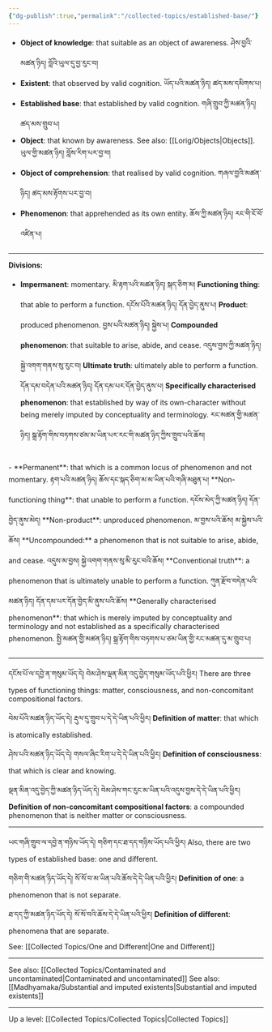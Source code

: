 ```yaml
---
{"dg-publish":true,"permalink":"/collected-topics/established-base/"}
---
```


- **Object of knowledge**: that suitable as an object of awareness. 
  ཤེས་བྱའི་མཚན་ཉིད། བློའི་ཡུལ་དུ་བྱ་རུང་བ།
- **Existent**: that observed by valid cognition. 
  ཡོད་པའི་མཚན་ཉིད། ཚད་མས་དམིགས་པ།
- **Established base**: that established by valid cognition. 
  གཞི་གྲུབ་ཀྱི་མཚན་ཉིད། ཚད་མས་གྲུབ་པ།
- **Object**: that known by awareness. See also: [[Lorig/Objects\|Objects]]. 
  ཡུལ་གྱི་མཚན་ཉིད། བློས་རིག་པར་བྱ་བ།
- **Object of comprehension**: that realised by valid cognition. 
  གཞལ་བྱའི་མཚན་ཉིད། ཚད་མས་རྟོགས་པར་བྱ་བ།
- **Phenomenon**: that apprehended as its own entity. 
  ཆོས་ཀྱི་མཚན་ཉིད། རང་གི་ངོ་བོ་འཛིན་པ།

---
**Divisions:**
- **Impermanent**: momentary. 
  མི་རྟག་པའི་མཚན་ཉིད། སྐད་ཅིག་མ།
  **Functioning thing**: that able to perform a function. 
  དངོས་པོའི་མཚན་ཉིད། དོན་བྱེད་ནུས་པ།
  **Product**: produced phenomenon. 
  བྱས་པའི་མཚན་ཉིད། སྐྱེས་པ།
  **Compounded phenomenon**: that suitable to arise, abide, and cease. 
  འདུས་བྱས་ཀྱི་མཚན་ཉིད། སྐྱེ་འགག་གནས་སུ་རུང་བ།
  **Ultimate truth**: ultimately able to perform a function. 
  དོན་དམ་བདེན་པའི་མཚན་ཉིད། དོན་དམ་པར་དོན་བྱེད་ནུས་པ།
  **Specifically characterised phenomenon**: that established by way of its own-character without being merely imputed by conceptuality and terminology. 
  རང་མཚན་གྱི་མཚན་ཉིད། སྒྲ་རྟོག་གིས་བཏགས་ཙམ་མ་ཡིན་པར་རང་གི་མཚན་ཉིད་ཀྱིས་གྲུབ་པའི་ཆོས།
<br>
- **Permanent**: that which is a common locus of phenomenon and not momentary. 
  རྟག་པའི་མཚན་ཉིད། ཆོས་དང་སྐད་ཅིག་མ་མ་ཡིན་པའི་གཞི་མཐུན་པ།
  **Non-functioning thing**: that unable to perform a function. 
  དངོས་མེད་ཀྱི་མཚན་ཉིད། དོན་བྱེད་ནུས་མེད།
  **Non-product**: unproduced phenomenon. 
  མ་བྱས་པའི་ཆོས། མ་སྐྱེས་པའི་ཆོས།
  **Uncompounded:** a phenomenon that is not suitable to arise, abide, and cease.
  འདུས་མ་བྱས། སྐྱེ་འགག་གནས་སུ་མི་རུང་བའི་ཆོས།
  **Conventional truth**: a phenomenon that is ultimately unable to perform a function.
  ཀུན་རྫོབ་བདེན་པའི་མཚན་ཉིད། དོན་དམ་པར་དོན་བྱེད་མི་ནུས་པའི་ཆོས།
  **Generally characterised phenomenon**: that which is merely imputed by conceptuality and terminology and not established as a specifically characterised phenomenon.
  སྤྱི་མཚན་གྱི་མཚན་ཉིད། སྒྲ་རྟོག་གིས་བཏགས་པ་ཙམ་ཡིན་གྱི་རང་མཚན་དུ་མ་གྲུབ་པ།


---
དངོས་པོ་ལ་དབྱེ་ན་གསུམ་ཡོད་དེ། བེམ་ཤེས་ལྡན་མིན་འདུ་བྱེད་གསུམ་ཡོད་པའི་ཕྱིར།
There are three types of functioning things: matter, consciousness, and non-concomitant compositional factors.

བེམ་པོའི་མཚན་ཉིད་ཡོད་དེ། རྡུལ་དུ་གྲུབ་པ་དེ་དེ་ཡིན་པའི་ཕྱིར།
**Definition of matter**: that which is atomically established.

ཤེས་པའི་མཚན་ཉིད་ཡོད་དེ། གསལ་ཞིང་རིག་པ་དེ་དེ་ཡིན་པའི་ཕྱིར།
**Definition of consciousness**: that which is clear and knowing.

ལྡན་མིན་འདུ་བྱེད་ཀྱི་མཚན་ཉིད་ཡོད་དེ། བེམ་ཤེས་གང་རུང་མ་ཡིན་པའི་འདུས་བྱས་དེ་དེ་ཡིན་པའི་ཕྱིར།
**Definition of non-concomitant compositional factors**: a compounded phenomenon that is neither matter or consciousness. 

---

ཡང་གཞི་གྲུབ་ལ་དབྱེ་ན་གཉིས་ཡོད་དེ། གཅིག་དང་ཐ་དད་གཉིས་ཡོད་པའི་ཕྱིར།
Also, there are two types of established base: one and different.

གཅིག་གི་མཚན་ཉིད་ཡོད་དེ། སོ་སོ་བ་མ་ཡིན་པའི་ཆོས་དེ་དེ་ཡིན་པའི་ཕྱིར།
**Definition of one**: a phenomenon that is not separate.

ཐ་དད་ཀྱི་མཚན་ཉིད་ཡོད་དེ། སོ་སོ་བའི་ཆོས་དེ་དེ་ཡིན་པའི་ཕྱིར།
**Definition of different**: phenomena that are separate.

See: [[Collected Topics/One and Different\|One and Different]]

---

See also: [[Collected Topics/Contaminated and uncontaminated\|Contaminated and uncontaminated]]
See also: [[Madhyamaka/Substantial and imputed existents\|Substantial and imputed existents]]

---
Up a level: [[Collected Topics/Collected Topics\|Collected Topics]]
